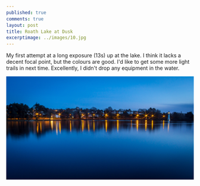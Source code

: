```yaml
---
published: true
comments: true
layout: post
title: Roath Lake at Dusk
excerptimage: ../images/10.jpg
---
```


My first attempt at a long exposure (13s) up at the lake. I think it lacks a decent focal point, but the colours are good. I'd like to get some more light trails in next time. Excellently, I didn't drop any equipment in the water. 

[![Image 10/365](../images/10.jpg)](https://www.flickr.com/gp/tmadhavan/43fyzm)